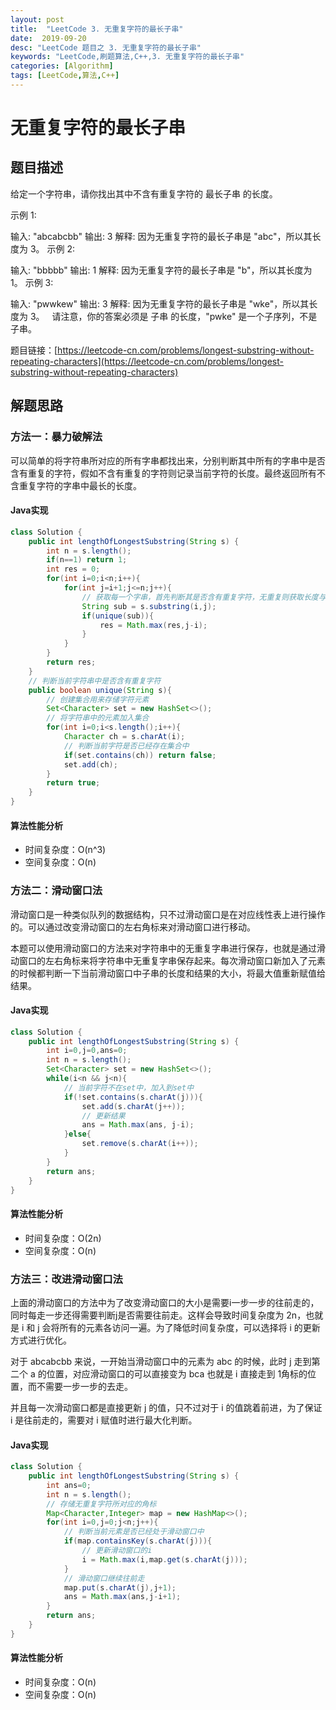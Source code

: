 ```yaml
---
layout: post
title:  "LeetCode 3. 无重复字符的最长子串"
date:  2019-09-20
desc: "LeetCode 题目之 3. 无重复字符的最长子串"
keywords: "LeetCode,刷题算法,C++,3. 无重复字符的最长子串"
categories: [Algorithm]
tags: [LeetCode,算法,C++]
---
```

# 无重复字符的最长子串

## 题目描述

给定一个字符串，请你找出其中不含有重复字符的 最长子串 的长度。

示例 1:

输入: "abcabcbb"
输出: 3 
解释: 因为无重复字符的最长子串是 "abc"，所以其长度为 3。
示例 2:

输入: "bbbbb"
输出: 1
解释: 因为无重复字符的最长子串是 "b"，所以其长度为 1。
示例 3:

输入: "pwwkew"
输出: 3
解释: 因为无重复字符的最长子串是 "wke"，所以其长度为 3。
     请注意，你的答案必须是 子串 的长度，"pwke" 是一个子序列，不是子串。

题目链接：[https://leetcode-cn.com/problems/longest-substring-without-repeating-characters](https://leetcode-cn.com/problems/longest-substring-without-repeating-characters)

## 解题思路

### 方法一：暴力破解法

可以简单的将字符串所对应的所有字串都找出来，分别判断其中所有的字串中是否含有重复的字符，假如不含有重复的字符则记录当前字符的长度。最终返回所有不含重复字符的字串中最长的长度。

#### Java实现

```java
class Solution {
    public int lengthOfLongestSubstring(String s) {
        int n = s.length();
        if(n==1) return 1;
        int res = 0;
        for(int i=0;i<n;i++){
            for(int j=i+1;j<=n;j++){
                // 获取每一个字串，首先判断其是否含有重复字符，无重复则获取长度与结果比较
                String sub = s.substring(i,j);
                if(unique(sub)){
                    res = Math.max(res,j-i);
                }
            }
        }
        return res;
    }
    // 判断当前字符串中是否含有重复字符
    public boolean unique(String s){
        // 创建集合用来存储字符元素
        Set<Character> set = new HashSet<>();
        // 将字符串中的元素加入集合
        for(int i=0;i<s.length();i++){
            Character ch = s.charAt(i);
            // 判断当前字符是否已经存在集合中
            if(set.contains(ch)) return false;
            set.add(ch);
        }
        return true;
    }
}
```

#### 算法性能分析

- 时间复杂度：O(n^3)
- 空间复杂度：O(n)

### 方法二：滑动窗口法

滑动窗口是一种类似队列的数据结构，只不过滑动窗口是在对应线性表上进行操作的。可以通过改变滑动窗口的左右角标来对滑动窗口进行移动。

本题可以使用滑动窗口的方法来对字符串中的无重复字串进行保存，也就是通过滑动窗口的左右角标来将字符串中无重复字串保存起来。每次滑动窗口新加入了元素的时候都判断一下当前滑动窗口中子串的长度和结果的大小，将最大值重新赋值给结果。

#### Java实现

```java
class Solution {
    public int lengthOfLongestSubstring(String s) {
        int i=0,j=0,ans=0;
        int n = s.length();
        Set<Character> set = new HashSet<>();
        while(i<n && j<n){
            // 当前字符不在set中，加入到set中
            if(!set.contains(s.charAt(j))){
                set.add(s.charAt(j++));
                // 更新结果
                ans = Math.max(ans, j-i);
            }else{
                set.remove(s.charAt(i++));
            }
        }
        return ans;
    }
}
```

#### 算法性能分析

- 时间复杂度：O(2n)
- 空间复杂度：O(n)

### 方法三：改进滑动窗口法

上面的滑动窗口的方法中为了改变滑动窗口的大小是需要i一步一步的往前走的，同时每走一步还得需要判断j是否需要往前走。这样会导致时间复杂度为 2n，也就是 i 和 j 会将所有的元素各访问一遍。为了降低时间复杂度，可以选择将 i 的更新方式进行优化。

对于 abcabcbb 来说，一开始当滑动窗口中的元素为 abc 的时候，此时 j 走到第二个 a 的位置，对应滑动窗口的可以直接变为 bca 也就是 i 直接走到 1角标的位置，而不需要一步一步的去走。

并且每一次滑动窗口都是直接更新 j 的值，只不过对于 i 的值跳着前进，为了保证 i 是往前走的，需要对 i 赋值时进行最大化判断。

#### Java实现

```java
class Solution {
    public int lengthOfLongestSubstring(String s) {
        int ans=0;
        int n = s.length();
        // 存储无重复字符所对应的角标
        Map<Character,Integer> map = new HashMap<>();
        for(int i=0,j=0;j<n;j++){
            // 判断当前元素是否已经处于滑动窗口中
            if(map.containsKey(s.charAt(j))){
                // 更新滑动窗口的i
                i = Math.max(i,map.get(s.charAt(j)));
            }
            // 滑动窗口继续往前走
            map.put(s.charAt(j),j+1);
            ans = Math.max(ans,j-i+1);
        }
        return ans;
    }
}
```

#### 算法性能分析

- 时间复杂度：O(n)
- 空间复杂度：O(n)